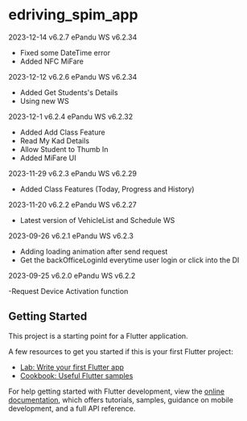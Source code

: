 # edriving_spim_app
2023-12-14 v6.2.7
ePandu WS v6.2.34

- Fixed some DateTime error
- Added NFC MiFare

2023-12-12 v6.2.6
ePandu WS v6.2.34

- Added Get Students's Details
- Using new WS

2023-12-1 v6.2.4
ePandu WS v6.2.32

- Added Add Class Feature
- Read My Kad Details
- Allow Student to Thumb In
- Added MiFare UI

2023-11-29 v6.2.3
ePandu WS v6.2.29

- Added Class Features (Today, Progress and History)

2023-11-20 v6.2.2
ePandu WS v6.2.27

- Latest version of VehicleList and Schedule WS

2023-09-26 v6.2.1
ePandu WS v6.2.3

- Adding loading animation after send request
- Get the backOfficeLoginId everytime user login or click into the DI

2023-09-25 v6.2.0
ePandu WS v6.2.2

-Request Device Activation function

## Getting Started

This project is a starting point for a Flutter application.

A few resources to get you started if this is your first Flutter project:

- [Lab: Write your first Flutter app](https://docs.flutter.dev/get-started/codelab)
- [Cookbook: Useful Flutter samples](https://docs.flutter.dev/cookbook)

For help getting started with Flutter development, view the
[online documentation](https://docs.flutter.dev/), which offers tutorials,
samples, guidance on mobile development, and a full API reference.
